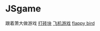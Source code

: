# JSgame
跟着萧大做游戏
[打砖块](https://tensshinet.github.io/JSgame/block_breaker/index.html)
[飞机游戏](https://tensshinet.github.io/JSgame/plane/index.html)
[flappy bird](https://tensshinet.github.io/JSgame/flappy_bird/index.html)

